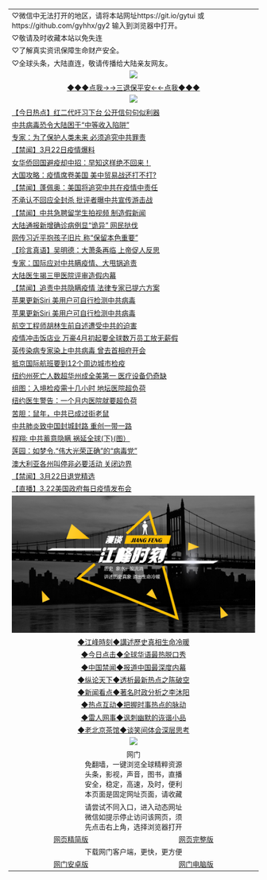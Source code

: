  <table>
<tr>
<td colspan="2" align=left>
♡微信中无法打开的地区，请将本站网址https://git.io/gytui 或 https://github.com/gyhhx/gy2 输入到浏览器中打开。 
 </td>
</tr>
 <tr>
 <td colspan="2" align=left>
♡敬请及时收藏本站以免失连
  <tr>
<td colspan="2" align=left>
♡了解真实资讯保障生命财产安全。
 </td>
   <tr>
<td colspan="2" align=left>
♡全球头条，大陆直连，敬请传播给大陆亲友网友。
 </td>
</tr>

</td>
 </tr>
  <tr>
    <td colspan="2" align=center><img src="https://github.com/gyhhx/image-upload/blob/master/3t%20(1).jpg"></td>
 </tr>
 <tr><td colspan="2" align="center"><a href="https://xfine.casa/oo.aspx?name=ogQuit&key=exgxucyqmkwgvwch&from=gy">◆◆◆点我→→三退保平安←←点我◆◆◆</a></td></tr>
  <tr>
    <td colspan="2" align=center><img src="https://cdn.jsdelivr.net/gh/gyoupiodf/im1/%E7%BD%91%E9%97%A8%E6%96%B0%E9%97%BB1.jpg"></td>
 </tr>

<tr><td colspan="2" align="left"><a href="https://xfine.casa/oo.aspx?name=c1147136&key=exgxucyqmkwgvwch&from=gy">【今日热点】红二代吁习下台 公开信句句似利器</a></td></tr>
<tr><td colspan="2" align="left"><a href="https://xfine.casa/oo.aspx?name=c1147142&key=exgxucyqmkwgvwch&from=gy">中共病毒恐令大陆困于“中等收入陷阱”</a></td></tr>
<tr><td colspan="2" align="left"><a href="https://xfine.casa/oo.aspx?name=c1147154&key=exgxucyqmkwgvwch&from=gy">专家：为了保护人类未来 必须追究中共罪责</a></td></tr>
<tr><td colspan="2" align="left"><a href="https://xfine.casa/oo.aspx?name=c1147165&key=exgxucyqmkwgvwch&from=gy">【禁闻】3月22日疫情爆料</a></td></tr>
<tr><td colspan="2" align="left"><a href="https://xfine.casa/oo.aspx?name=c1147138&key=exgxucyqmkwgvwch&from=gy">女华侨回国避疫却中招：早知这样绝不回来！</a></td></tr>
<tr><td colspan="2" align="left"><a href="https://xfine.casa/oo.aspx?name=c1147144&key=exgxucyqmkwgvwch&from=gy">大国攻略：疫情席卷美国 美中贸易战还打不打?</a></td></tr>
<tr><td colspan="2" align="left"><a href="https://xfine.casa/oo.aspx?name=c1147170&key=exgxucyqmkwgvwch&from=gy">【禁闻】蓬佩奥：美国将追究中共在疫情中责任</a></td></tr>
<tr><td colspan="2" align="left"><a href="https://xfine.casa/oo.aspx?name=c1147167&key=exgxucyqmkwgvwch&from=gy">不承认不回应全封杀 批评者曝中共宣传游击战</a></td></tr>
<tr><td colspan="2" align="left"><a href="https://xfine.casa/oo.aspx?name=c1147168&key=exgxucyqmkwgvwch&from=gy">【禁闻】中共急聘留学生拍视频 制造假新闻</a></td></tr>
<tr><td colspan="2" align="left"><a href="https://xfine.casa/oo.aspx?name=c1147148&key=exgxucyqmkwgvwch&from=gy">大陆通报新增确诊病例显“诡异” 网民挞伐</a></td></tr>
<tr><td colspan="2" align="left"><a href="https://xfine.casa/oo.aspx?name=c1147182&key=exgxucyqmkwgvwch&from=gy">网传习近平抱孩子旧片 称“保留本色重要”</a></td></tr>
<tr><td colspan="2" align="left"><a href="https://xfine.casa/oo.aspx?name=c1147159&key=exgxucyqmkwgvwch&from=gy">【珍言真语】吴明德：大萧条再临 上帝促人反思</a></td></tr>
<tr><td colspan="2" align="left"><a href="https://xfine.casa/oo.aspx?name=c1147146&key=exgxucyqmkwgvwch&from=gy">专家：国际应对中共瞒疫情、大甩锅追责</a></td></tr>
<tr><td colspan="2" align="left"><a href="https://xfine.casa/oo.aspx?name=c1147164&key=exgxucyqmkwgvwch&from=gy">大陆医生揭三甲医院评审造假内幕</a></td></tr>
<tr><td colspan="2" align="left"><a href="https://xfine.casa/oo.aspx?name=c1147169&key=exgxucyqmkwgvwch&from=gy">【禁闻】追责中共隐瞒疫情 法律专家已提六方案</a></td></tr>
<tr><td colspan="2" align="left"><a href="https://xfine.casa/oo.aspx?name=c1147135&key=exgxucyqmkwgvwch&from=gy">苹果更新Siri 美用户可自行检测中共病毒</a></td></tr>
<tr><td colspan="2" align="left"><a href="https://xfine.casa/oo.aspx?name=c1147147&key=exgxucyqmkwgvwch&from=gy">苹果更新Siri 美用户可自行检测中共病毒</a></td></tr>
<tr><td colspan="2" align="left"><a href="https://xfine.casa/oo.aspx?name=c1147143&key=exgxucyqmkwgvwch&from=gy">航空工程师胡林生前自述遭受中共的迫害</a></td></tr>
<tr><td colspan="2" align="left"><a href="https://xfine.casa/oo.aspx?name=c1147140&key=exgxucyqmkwgvwch&from=gy">疫情冲击饭店业 万豪4月初起要全球数万员工放无薪假</a></td></tr>
<tr><td colspan="2" align="left"><a href="https://xfine.casa/oo.aspx?name=c1147151&key=exgxucyqmkwgvwch&from=gy">英传染病专家染上中共病毒 曾去首相府开会</a></td></tr>
<tr><td colspan="2" align="left"><a href="https://xfine.casa/oo.aspx?name=c1147149&key=exgxucyqmkwgvwch&from=gy">抵京国际航班要到12个周边城市检疫</a></td></tr>
<tr><td colspan="2" align="left"><a href="https://xfine.casa/oo.aspx?name=c1147139&key=exgxucyqmkwgvwch&from=gy">纽约州死亡人数超华州成全美第一 医疗设备仍奇缺</a></td></tr>
<tr><td colspan="2" align="left"><a href="https://xfine.casa/oo.aspx?name=c1147166&key=exgxucyqmkwgvwch&from=gy">组图：入境检疫需十几小时 地坛医院超负荷</a></td></tr>
<tr><td colspan="2" align="left"><a href="https://xfine.casa/oo.aspx?name=c1147163&key=exgxucyqmkwgvwch&from=gy">纽约医生警告：一个月内医院就要超负荷</a></td></tr>
<tr><td colspan="2" align="left"><a href="https://xfine.casa/oo.aspx?name=c1147184&key=exgxucyqmkwgvwch&from=gy">苦胆：鼠年，中共已成过街老鼠</a></td></tr>
<tr><td colspan="2" align="left"><a href="https://xfine.casa/oo.aspx?name=c1147145&key=exgxucyqmkwgvwch&from=gy">中共肺炎致中国封城封路 重创一带一路</a></td></tr>
<tr><td colspan="2" align="left"><a href="https://xfine.casa/oo.aspx?name=c1147197&key=exgxucyqmkwgvwch&from=gy">程翔: 中共蓄意隐瞒 祸延全球(下)(图）</a></td></tr>
<tr><td colspan="2" align="left"><a href="https://xfine.casa/oo.aspx?name=c1147185&key=exgxucyqmkwgvwch&from=gy">莲园：如梦令.“伟大光荣正确”的“病毒党”</a></td></tr>
<tr><td colspan="2" align="left"><a href="https://xfine.casa/oo.aspx?name=c1147152&key=exgxucyqmkwgvwch&from=gy">澳大利亚各州叫停非必要活动 关闭边界</a></td></tr>
<tr><td colspan="2" align="left"><a href="https://xfine.casa/oo.aspx?name=c1147183&key=exgxucyqmkwgvwch&from=gy">【禁闻】3月22日退党精选</a></td></tr>
<tr><td colspan="2" align="left"><a href="https://xfine.casa/oo.aspx?name=c1147181&key=exgxucyqmkwgvwch&from=gy">【直播】3.22美国政府每日疫情发布会</a></td></tr>

 <tr>
   <td colspan="2" align=center><img src="https://github.com/gyoupiodf/im1/blob/master/jf-1.jpg"></td>
  </tr>
   <tr>
   <td colspan="2" align=center> 
<a href="https://xfine.casa/oo.aspx?name=c922850&key=exgxucyqmkwgvwch&from=gy&tag=9877">◆江峰時刻◆講述歷史真相生命冷暖</a><br/>
    </td>
  </tr>
   <tr>
   <td colspan="2" align=center> 
<a href="https://xfine.casa/oo.aspx?name=c816850&key=exgxucyqmkwgvwch&from=gy&tag=9877">◆今日点击◆全球华语最热脱口秀</a><br/>
    </td>
  </tr>
  <tr>
  <td colspan="2" align=center>
<a href="https://xfine.casa/oo.aspx?name=c816860&key=exgxucyqmkwgvwch&from=gy&tag=99733110">◆中国禁闻◆报道中国最深度内幕</a><br/>
   </tr>
  <tr>
     <td colspan="2" align=center>
<a href="https://xfine.casa/oo.aspx?name=c816855&key=exgxucyqmkwgvwch&from=gy&tag=997110">◆纵论天下◆透析最新热点之陈破空</a><br/>
   </tr>
   <tr>
      <td colspan="2" align=center>
<a href="https://xfine.casa/oo.aspx?name=c838308&key=exgxucyqmkwgvwch&from=gy&tag=9973110">◆新闻看点◆著名时政分析之李沐阳</a><br/>
   </tr>
   <tr>
     <td colspan="2" align=center>
<a href="https://xfine.casa/oo.aspx?name=c816852&key=exgxucyqmkwgvwch&from=gy&tag=9733110">◆热点互动◆把握时事热点的脉动</a><br/>
   </tr>
   <tr>
      <td colspan="2" align=center>
<a href="https://xfine.casa/oo.aspx?name=c816694&key=exgxucyqmkwgvwch&from=gy&tag=93310">◆雷人网事◆讽刺幽默的诙谐小品</a><br/>
   </tr>
   <tr>
    <td colspan="2" align=center>
<a href="https://xfine.casa/oo.aspx?name=c816650&key=exgxucyqmkwgvwch&from=gy&tag=9973110">◆老北京茶馆◆谈笑间体会深层思考</a><br/>
   </tr>
 <tr>
    <td colspan="2" align="center"><img src="https://gitlab.com/ogate2/up/raw/master/_/oGate65.jpg"/></td>
  </tr>
  <tr>
    <td colspan="2" align="center">网门<br/>免翻墙，一键浏览全球精粹资源<br/>头条，影视，声音，图书，直播<br/>安全，稳定，高速，及时，便利<br/>本页面是固定网址页面，请收藏</td>
  <tr>
  <tr>
    <td colspan="2" align="center">请尝试不同入口，进入动态网址<br/>微信如提示停止访问该网页，须<br/>先点击右上角，选择浏览器打开</td>
  <tr>  
  <tr>
    <td align="center"><a href="https://gitcdn.xyz/repo/otiny/up/master/show002.htm">网页精简版</a></td>
    <td align="center"><a href="https://gitcdn.xyz/repo/otiny/up/master/show001.htm">网页完整版</a></td>
  </tr>
  <tr>
    <td colspan="2" align="center">下载网门客户端，更快，更方便</td>
  <tr>
  <tr>
    <td align="center"><a href="https://raw.githubusercontent.com/opipe/up/master/oGatea.apk">网门安卓版</a></td>
    <td align="center"><a href="https://raw.githubusercontent.com/opipe/up/master/oGate.zip">网门电脑版</a></td>
  </tr>
</table>
